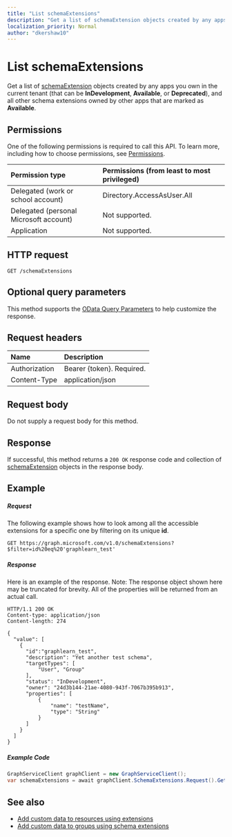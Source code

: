 ```yaml
---
title: "List schemaExtensions"
description: "Get a list of schemaExtension objects created by any apps you own in the current tenant (that can be "
localization_priority: Normal
author: "dkershaw10"
---
```


# List schemaExtensions

Get a list of [schemaExtension](../resources/schemaextension.md) objects created by any apps you own in the current tenant (that can be 
**InDevelopment**, **Available**, or **Deprecated**), and all other schema extensions owned by other apps that are marked as **Available**. 

## Permissions
One of the following permissions is required to call this API. To learn more, including how to choose permissions, see [Permissions](/graph/permissions-reference).


|Permission type      | Permissions (from least to most privileged)              |
|:--------------------|:---------------------------------------------------------|
|Delegated (work or school account) | Directory.AccessAsUser.All    |
|Delegated (personal Microsoft account) | Not supported.    |
|Application | Not supported. |

## HTTP request
<!-- { "blockType": "ignored" } -->
```http
GET /schemaExtensions
```
## Optional query parameters
This method supports the [OData Query Parameters](https://developer.microsoft.com/graph/docs/concepts/query_parameters) to help customize the response.

## Request headers
| Name      |Description|
|:----------|:----------|
| Authorization  | Bearer {token}. Required. |
| Content-Type   | application/json |

## Request body
Do not supply a request body for this method.

## Response

If successful, this method returns a `200 OK` response code and collection of [schemaExtension](../resources/schemaextension.md) objects in the response body.
## Example
##### Request
The following example shows how to look among all the accessible extensions for a specific one by filtering on its unique **id**. 
<!-- {
  "blockType": "request",
  "name": "get_schemaextensions"
}-->
```http
GET https://graph.microsoft.com/v1.0/schemaExtensions?$filter=id%20eq%20'graphlearn_test'
```
##### Response
Here is an example of the response. Note: The response object shown here may be truncated for brevity. All of the properties will be returned from an actual call.
<!-- {
  "blockType": "response",
  "truncated": true,
  "@odata.type": "microsoft.graph.schemaExtension",
  "isCollection": true
} -->
```http
HTTP/1.1 200 OK
Content-type: application/json
Content-length: 274

{
  "value": [
    {
      "id":"graphlearn_test",
      "description": "Yet another test schema",
      "targetTypes": [
          "User", "Group"
      ],
      "status": "InDevelopment",
      "owner": "24d3b144-21ae-4080-943f-7067b395b913",
      "properties": [
          {
              "name": "testName",
              "type": "String"
          }
      ]
    }
  ]
}
```

##### Example Code

```C#
GraphServiceClient graphClient = new GraphServiceClient();
var schemaExtensions = await graphClient.SchemaExtensions.Request().GetAsync();

```

## See also

- [Add custom data to resources using extensions](/graph/extensibility-overview)
- [Add custom data to groups using schema extensions](/graph/extensibility-schema-groups)


<!-- uuid: 8fcb5dbc-d5aa-4681-8e31-b001d5168d79
2015-10-25 14:57:30 UTC -->
<!-- {
  "type": "#page.annotation",
  "description": "List schemaExtensions",
  "keywords": "",
  "section": "documentation",
  "tocPath": ""
}-->
